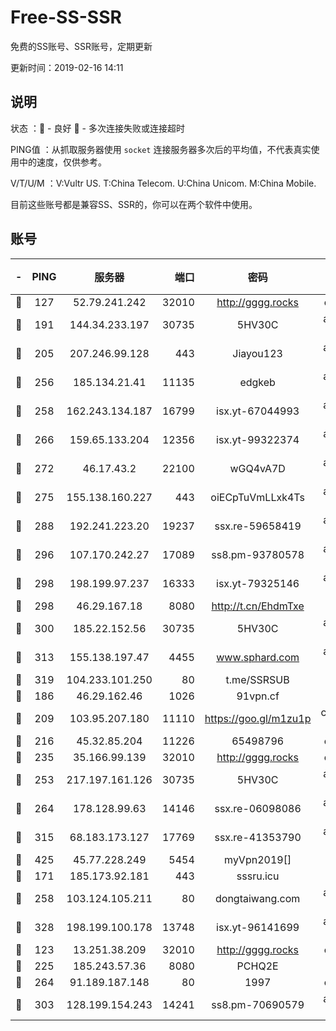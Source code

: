 # Free-SS-SSR

免费的SS账号、SSR账号，定期更新

更新时间：2019-02-16 14:11

## 说明

状态     ：🙂 - 良好 🙁 - 多次连接失败或连接超时

PING值   ：从抓取服务器使用 `socket` 连接服务器多次后的平均值，不代表真实使用中的速度，仅供参考。

V/T/U/M  ：V:Vultr US. T:China Telecom. U:China Unicom. M:China Mobile.

目前这些账号都是兼容SS、SSR的，你可以在两个软件中使用。

## 账号

|-|PING|服务器|端口|密码|加密方式|区域|V/T/U/M|
|:----:|:----:|:-----:|-----:|:----:|:----:|:----:|:----:|
|🙂|127|52.79.241.242|32010|http://gggg.rocks|chacha20|KR|10↑/10↑/9↑/10↑|
|🙂|191|144.34.233.197|30735|5HV30C|aes-256-cfb|US|10↑/10↑/10↑/9↓|
|🙂|205|207.246.99.128|443|Jiayou123|aes-256-cfb|US|9↑/10↑/9↑/10↑|
|🙂|256|185.134.21.41|11135|edgkeb|aes-256-cfb|GB|10↑/10↑/10↑/10↑|
|🙂|258|162.243.134.187|16799|isx.yt-67044993|aes-256-cfb|US|10↑/10↑/10↑/10↑|
|🙂|266|159.65.133.204|12356|isx.yt-99322374|aes-256-cfb|SG|10↑/10↑/10↑/10↑|
|🙂|272|46.17.43.2|22100|wGQ4vA7D|aes-256-gcm|RU|5↑/10↑/10↑/10↑|
|🙂|275|155.138.160.227|443|oiECpTuVmLLxk4Ts|aes-256-cfb|US|9↑/10↑/10↑/10↑|
|🙂|288|192.241.223.20|19237|ssx.re-59658419|aes-256-cfb|US|10↑/10↑/10↑/10↑|
|🙂|296|107.170.242.27|17089|ss8.pm-93780578|aes-256-cfb|US|10↑/10↑/10↑/10↑|
|🙂|298|198.199.97.237|16333|isx.yt-79325146|aes-256-cfb|US|10↑/10↑/10↑/10↑|
|🙂|298|46.29.167.18|8080|http://t.cn/EhdmTxe|rc4-md5|RU|10↑/10↑/10↑/10↑|
|🙂|300|185.22.152.56|30735|5HV30C|aes-256-cfb|RU|9↑/10↑/10↑/10↑|
|🙂|313|155.138.197.47|4455|www.sphard.com|aes-256-cfb|US|8↑/10↑/9↑/10↑|
|🙂|319|104.233.101.250|80|t.me/SSRSUB|rc4-md5|CA|10↑/10↑/10↑/10↑|
|🙂|186|46.29.162.46|1026|91vpn.cf|rc4-md5|RU|8↑/10↑/9↑/10↑|
|🙂|209|103.95.207.180|11110|https://goo.gl/m1zu1p|chacha20-ietf|US|7↑/9↑/9↑/10↑|
|🙂|216|45.32.85.204|11226|65498796|chacha20|US|9↑/10↑/10↑/10↑|
|🙂|235|35.166.99.139|32010|http://gggg.rocks|chacha20|US|7↑/6↓/7↓/8↑|
|🙂|253|217.197.161.126|30735|5HV30C|aes-256-cfb|SG|10↑/10↑/10↑/10↑|
|🙂|264|178.128.99.63|14146|ssx.re-06098086|aes-256-cfb|SG|10↑/10↑/10↑/10↑|
|🙂|315|68.183.173.127|17769|ssx.re-41353790|aes-256-cfb|US|10↑/10↑/10↑/10↑|
|🙂|425|45.77.228.249|5454|myVpn2019[]|rc4-md5|GB|8↑/8↑/8↑/8↑|
|🙂|171|185.173.92.181|443|sssru.icu|rc4-md5|RU|10↑/10↑/10↑/10↑|
|🙂|258|103.124.105.211|80|dongtaiwang.com|aes-256-cfb|US|10↑/10↑/10↑/10↑|
|🙂|328|198.199.100.178|13748|isx.yt-96141699|aes-256-cfb|US|10↑/10↑/10↑/10↑|
|🙁|123|13.251.38.209|32010|http://gggg.rocks|chacha20|SG|8↓/9↑/9↓/10↑|
|🙁|225|185.243.57.36|8080|PCHQ2E|rc4-md5|US|10↑/8↑/8↑/8↑|
|🙁|264|91.189.187.148|80|1997|chacha20|US|10↑/10↑/10↑/10↑|
|🙁|303|128.199.154.243|14241|ss8.pm-70690579|aes-256-cfb|SG|10↑/10↑/10↑/10↑|
